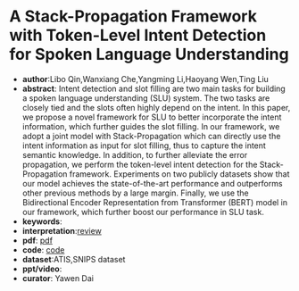 # A Stack-Propagation Framework with Token-Level Intent Detection for Spoken Language Understanding

- **author**:Libo Qin,Wanxiang Che,Yangming Li,Haoyang Wen,Ting Liu
- **abstract**: Intent detection and slot filling are two main tasks for building a spoken language understanding (SLU) system. The two tasks are closely tied and the slots often highly depend on the intent. In this paper, we propose a novel framework for SLU to better incorporate the intent information, which further guides the slot filling. In our framework, we adopt a joint model with Stack-Propagation which can directly use the intent information as input for slot filling, thus to capture the intent semantic knowledge. In addition, to further alleviate the error propagation, we perform the token-level intent detection for the Stack-Propagation framework. Experiments on two publicly datasets show that our model achieves the state-of-the-art performance and outperforms other previous methods by a large margin. Finally, we use the Bidirectional Encoder Representation from Transformer (BERT) model in our framework, which further boost our performance in SLU task. 
- **keywords**:
- **interpretation**:[review](https://www.jianshu.com/p/70b6d594bfab?utm_campaign=haruki)
- **pdf**: [pdf](https://arxiv.org/pdf/1909.02188)
- **code**: [code](https://github.com/LeePleased/StackPropagation-SLU)
- **dataset**:ATIS,SNIPS dataset
- **ppt/video**:
- **curator**: Yawen Dai